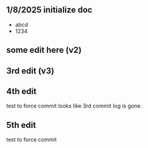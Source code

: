 
## 1/8/2025 initialize doc
- abcd
- 1234

## some edit here (v2)

## 3rd edit (v3)

## 4th edit
test to force commit
looks like 3rd commit log is gone.

## 5th edit
test to force commit

